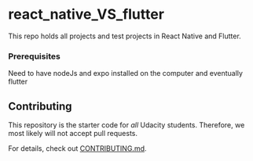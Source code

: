 # react_native_VS_flutter

This repo holds all projects and test projects in React Native and Flutter.

### Prerequisites

Need to have nodeJs and expo installed on the computer and eventually flutter
## Contributing

This repository is the starter code for _all_ Udacity students. Therefore, we most likely will not accept pull requests.

For details, check out [CONTRIBUTING.md](CONTRIBUTING.md).
